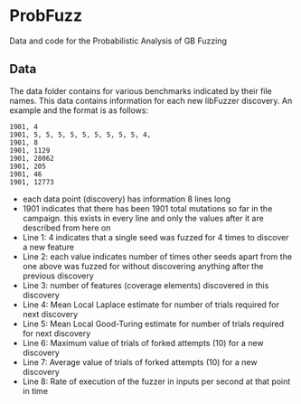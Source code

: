 # ProbFuzz
Data and code for the Probabilistic Analysis of GB Fuzzing

## Data
The data folder contains for various benchmarks indicated by their file names. This data contains information for each new libFuzzer discovery. An example and the format is as follows:

```
1901, 4
1901, 5, 5, 5, 5, 5, 5, 5, 5, 5, 4, 
1901, 8
1901, 1129
1901, 28062
1901, 205
1901, 46
1901, 12773
```
- each data point (discovery) has information 8 lines long
- 1901 indicates that there has been 1901 total mutations so far in the campaign. this exists in every line and only the values after it are described from here on
- Line 1: 4 indicates that a single seed was fuzzed for 4 times to discover a new feature
- Line 2: each value indicates number of times other seeds apart from the one above was fuzzed for without discovering anything after the previous discovery
- Line 3: number of features (coverage elements) discovered in this discovery
- Line 4: Mean Local Laplace estimate for number of trials required for next discovery
- Line 5: Mean Local Good-Turing estimate for number of trials required for next discovery
- Line 6: Maximum value of trials of forked attempts (10) for a new discovery
- Line 7: Average value of trials of forked attempts (10) for a new discovery
- Line 8: Rate of execution of the fuzzer in inputs per second at that point in time
